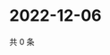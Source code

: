 # 2022-12-06

共 0 条

<!-- BEGIN WEIBO -->
<!-- 最后更新时间 Tue Dec 06 2022 02:00:54 GMT+0800 (China Standard Time) -->

<!-- END WEIBO -->
